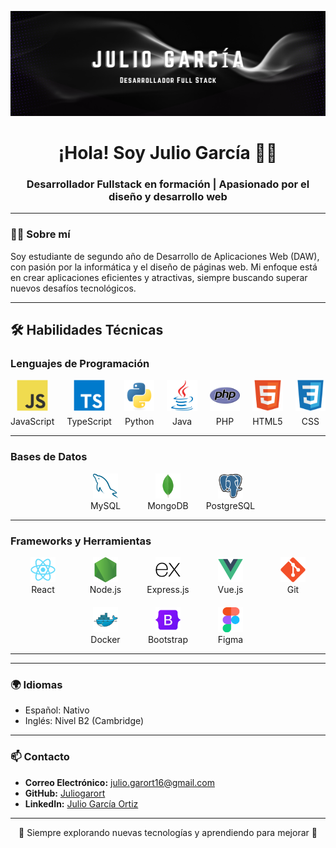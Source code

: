 <!-- Banner -->
<p align="center">
  <img src="JulioGarcía.png" alt="Banner_JGO">
</p>

<h1 align="center">¡Hola! Soy Julio García 🖖🏼</h1>
<h3 align="center">Desarrollador Fullstack en formación | Apasionado por el diseño y desarrollo web</h3>

---

### 👨‍💻 **Sobre mí**
Soy estudiante de segundo año de Desarrollo de Aplicaciones Web (DAW), con pasión por la informática y el diseño de páginas web. Mi enfoque está en crear aplicaciones eficientes y atractivas, siempre buscando superar nuevos desafíos tecnológicos.

---
## 🛠️ Habilidades Técnicas

### Lenguajes de Programación
<div style="display: flex; gap: 20px; align-items: center;">
  <div style="text-align: center;">
    <img src="https://raw.githubusercontent.com/devicons/devicon/master/icons/javascript/javascript-original.svg" alt="JavaScript" width="50" height="50">
    <p style="margin: 5px 0 0;">JavaScript</p>
  </div>
  <div style="text-align: center;">
    <img src="https://raw.githubusercontent.com/devicons/devicon/master/icons/typescript/typescript-original.svg" alt="TypeScript" width="50" height="50">
    <p style="margin: 5px 0 0;">TypeScript</p>
  </div>
  <div style="text-align: center;">
    <img src="https://raw.githubusercontent.com/devicons/devicon/master/icons/python/python-original.svg" alt="Python" width="50" height="50">
    <p style="margin: 5px 0 0;">Python</p>
  </div>
  <div style="text-align: center;">
    <img src="https://raw.githubusercontent.com/devicons/devicon/master/icons/java/java-original.svg" alt="Java" width="50" height="50">
    <p style="margin: 5px 0 0;">Java</p>
  </div>
  <div style="text-align: center;">
    <img src="https://raw.githubusercontent.com/devicons/devicon/master/icons/php/php-original.svg" alt="PHP" width="50" height="50">
    <p style="margin: 5px 0 0;">PHP</p>
  </div>
  <div style="text-align: center;">
    <img src="https://raw.githubusercontent.com/devicons/devicon/master/icons/html5/html5-original.svg" alt="HTML5" width="50" height="50">
    <p style="margin: 5px 0 0;">HTML5</p>
  </div>
  <div style="text-align: center;">
    <img src="https://raw.githubusercontent.com/devicons/devicon/master/icons/css3/css3-original.svg" alt="CSS3" width="50" height="50">
    <p style="margin: 5px 0 0;">CSS</p>
  </div>
</div>

---

### Bases de Datos
<div style="display: flex; flex-wrap: wrap; gap: 20px; justify-content: center; align-items: center;">
  <div style="text-align: center; width: 80px;">
    <img src="https://raw.githubusercontent.com/devicons/devicon/master/icons/mysql/mysql-original.svg" alt="MySQL" width="40" height="40">
    <div>MySQL</div>
  </div>
  <div style="text-align: center; width: 80px;">
    <img src="https://raw.githubusercontent.com/devicons/devicon/master/icons/mongodb/mongodb-original.svg" alt="MongoDB" width="40" height="40">
    <div>MongoDB</div>
  </div>
  <div style="text-align: center; width: 80px;">
    <img src="https://raw.githubusercontent.com/devicons/devicon/master/icons/postgresql/postgresql-original.svg" alt="PostgreSQL" width="40" height="40">
    <div>PostgreSQL</div>
  </div>
</div>

---

### Frameworks y Herramientas
<div style="display: flex; flex-wrap: wrap; gap: 20px; justify-content: center; align-items: center;">
  <div style="text-align: center; width: 80px;">
    <img src="https://raw.githubusercontent.com/devicons/devicon/master/icons/react/react-original.svg" alt="React" width="40" height="40">
    <div>React</div>
  </div>
  <div style="text-align: center; width: 80px;">
    <img src="https://raw.githubusercontent.com/devicons/devicon/master/icons/nodejs/nodejs-original.svg" alt="Node.js" width="40" height="40">
    <div>Node.js</div>
  </div>
  <div style="text-align: center; width: 80px;">
    <img src="https://raw.githubusercontent.com/devicons/devicon/master/icons/express/express-original.svg" alt="Express.js" width="40" height="40">
    <div>Express.js</div>
  </div>
  <div style="text-align: center; width: 80px;">
    <img src="https://raw.githubusercontent.com/devicons/devicon/master/icons/vuejs/vuejs-original.svg" alt="Vue.js" width="40" height="40">
    <div>Vue.js</div>
  </div>
  <div style="text-align: center; width: 80px;">
    <img src="https://raw.githubusercontent.com/devicons/devicon/master/icons/git/git-original.svg" alt="Git" width="40" height="40">
    <div>Git</div>
  </div>
  <div style="text-align: center; width: 80px;">
    <img src="https://raw.githubusercontent.com/devicons/devicon/master/icons/docker/docker-original.svg" alt="Docker" width="40" height="40">
    <div>Docker</div>
  </div>
  <div style="text-align: center; width: 80px;">
    <img src="https://raw.githubusercontent.com/devicons/devicon/master/icons/bootstrap/bootstrap-original.svg" alt="Bootstrap" width="40" height="40">
    <div>Bootstrap</div>
  </div>
  <div style="text-align: center; width: 80px;">
    <img src="https://raw.githubusercontent.com/devicons/devicon/master/icons/figma/figma-original.svg" alt="Figma" width="40" height="40">
    <div>Figma</div>
  </div>
</div>

---





---

### 🌍 **Idiomas**
- Español: Nativo  
- Inglés: Nivel B2 (Cambridge)

---

### 📫 **Contacto**
- **Correo Electrónico:** julio.garort16@gmail.com  
- **GitHub:** [Juliogarort](https://github.com/Juliogarort)  
- **LinkedIn:** [Julio García Ortiz](https://www.linkedin.com/in/julio-garc%C3%ADa-ortiz-742012237/)  

---

<p align="center">
  🚀 Siempre explorando nuevas tecnologías y aprendiendo para mejorar 🌟
</p>
